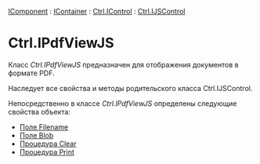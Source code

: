 ﻿---
Title: Компонент IPdfViewJS
Link: .Ctrl.IPdfViewJS
---

[IComponent](topic:Com.Custom.ComClasses.IComponent.Default) :
[IContainer](topic:Com.Custom.ComClasses.IContainer.Default) :
[Ctrl.IControl](topic:Com.Custom.ComClasses.Ctrl.IControl.Default) :
[Ctrl.IJSControl](topic:Com.Custom.ComClasses.Ctrl.IJSControl.Default)

# Ctrl.IPdfViewJS

Класс *Ctrl.IPdfViewJS* предназначен для отображения документов в формате PDF.

Наследует все свойства и методы родительского класса Ctrl.IJSControl.

Непосредственно в классе *Ctrl.IPdfViewJS* определены следующие свойства объекта:
* [Поле Filename](Filename)
* [Поле Blob](Blob)
* [Процедура Clear](Clear)
* [Процедура Print](Print)